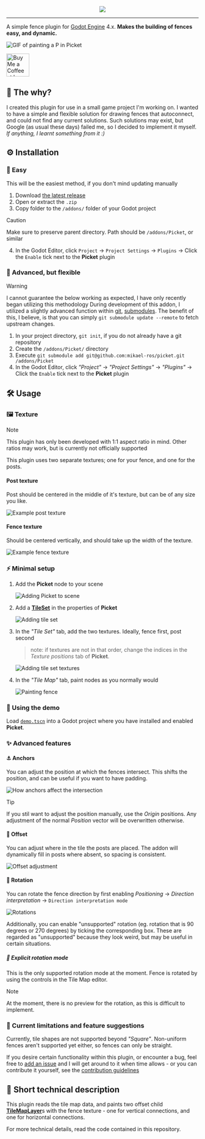 <p align="center">
	<img style="background-color: transparent" src="assets/picket_wide_logo.png">
</p>

---

A simple fence plugin for [Godot Engine](https://godotengine.org/) 4.x. **Makes the building of fences easy, and dynamic.**

![GIF of painting a P in Picket](assets/previews/painting_p.gif)

<a href='https://ko-fi.com/Z8Z212GZR6' target='_blank'><img height='60' style='border:0px;height:60px;' src='https://storage.ko-fi.com/cdn/kofi1.png?v=3' border='0' alt='Buy Me a Coffee at ko-fi.com' /></a>

## 🤔 The why?

I created this plugin for use in a small game project I'm working on. I wanted to have a simple and flexible solution for drawing fences that autoconnect, and could not find any current solutions. Such solutions may exist, but Google (as usual these days) failed me, so I decided to implement it myself. *If anything, I learnt something from it :)*

## ⚙️ Installation
### 💚 Easy
This will be the easiest method, if you don't mind updating manually
1. Download [the latest release](https://github.com/mikael-ros/picket/releases)
2. Open or extract the ``.zip``
3. Copy folder to the ``/addons/`` folder of your Godot project
> [!CAUTION]
> Make sure to preserve parent directory. Path should be ``/addons/Picket``, or similar
4. In the Godot Editor, click ``Project`` -> ``Project Settings`` -> ``Plugins`` -> Click the ``Enable`` tick next to the **Picket** plugin

### 🧠 Advanced, but flexible
> [!WARNING]
> I cannot guarantee the below working as expected, I have only recently began utilizing this methodology
During development of this addon, I utilized a slightly advanced function within [git](https://git-scm.com/), [submodules](https://git-scm.com/book/en/v2/Git-Tools-Submodules). The benefit of this, I believe, is that you can simply ``git submodule update --remote`` to fetch upstream changes.
1. In your project directory, ``git init``, if you do not already have a git repository
2. Create the ``/addons/Picket/`` directory
3. Execute ``git submodule add git@github.com:mikael-ros/picket.git /addons/Picket``
4. In the Godot Editor, click *"Project"* -> *"Project Settings"* -> *"Plugins"* -> Click the ``Enable`` tick next to the **Picket** plugin

## 🛠️ Usage
### 🖼️ Texture
> [!NOTE]
> This plugin has only been developed with 1:1 aspect ratio in mind. Other ratios may work, but is currently not officially supported

This plugin uses two separate textures; one for your fence, and one for the posts. 

#### Post texture
Post should be centered in the middle of it's texture, but can be of any size you like.

![Example post texture](assets/textures/white_fence_post.png)

#### Fence texture
Should be centered vertically, and should take up the width of the texture.

![Example fence texture](assets/textures/white_fence_planks.png)

### ⚡ Minimal setup
1. Add the **Picket** node to your scene

	![Adding Picket to scene](assets/previews/add_picket_to_scene.png)
2. Add a [**TileSet**](https://docs.godotengine.org/en/stable/classes/class_tileset.html) in the properties of **Picket**

	![Adding tile set](assets/previews/add_tileset.png)
3. In the *"Tile Set"* tab, add the two textures. Ideally, fence first, post second
	> note: if textures are not in that order, change the indices in the *Texture positions* tab of **Picket**.

	![Adding tile set textures](assets/previews/add_tileset_textures.png)
4. In the *"Tile Map"* tab, paint nodes as you normally would

	![Painting fence](assets/previews/painting.gif)

### 📂 Using the demo
Load [``demo.tscn``](/demo/demo.tscn) into a Godot project where you have installed and enabled **Picket**.

### ✨ Advanced features
#### ⚓ Anchors
You can adjust the position at which the fences intersect. This shifts the position, and can be useful if you want to have padding. 

![How anchors affect the intersection](assets/previews/anchor.gif)

> [!TIP]
> If you stil want to adjust the position manually, use the *Origin* positions. Any adjustment of the normal *Position* vector will be overwritten otherwise.

#### 📍 Offset
You can adjust where in the tile the posts are placed. The addon will dynamically fill in posts where absent, so spacing is consistent.

![Offset adjustment](assets/previews/offsets.gif)

#### 🔁 Rotation
You can rotate the fence direction by first enabling *Positioning* -> *Direction interpretation* -> ``Direction interpretation mode``

![Rotations](assets/previews/rotations.png)

Additionally, you can enable "unsupported" rotation (eg. rotation that is 90 degrees or 270 degrees) by ticking the corresponding box. These are regarded as "unsupported" because they look weird, but may be useful in certain situations.

##### 🔂 Explicit rotation mode
This is the only supported rotation mode at the moment. Fence is rotated by using the controls in the Tile Map editor. 

> [!NOTE]
> At the moment, there is no preview for the rotation, as this is difficult to implement.

### 🧩 Current limitations and feature suggestions
Currently, tile shapes are not supported beyond *"Square"*. Non-uniform fences aren't supported yet either, so fences can only be straight.

If you desire certain functionality within this plugin, or encounter a bug, feel free to [add an issue](https://github.com/mikael-ros/picket/issues/new) and I will get around to it when time allows - or you can contribute it yourself, see the [contribution guidelines](/CONTRIBUTING.md) 


## 💾 Short technical description
This plugin reads the tile map data, and paints two offset child [**TileMapLayer**](https://docs.godotengine.org/en/stable/classes/class_tilemaplayer.html)s with the fence texture - one for vertical connections, and one for horizontal connections. 

For more technical details, read the code contained in this repository.
